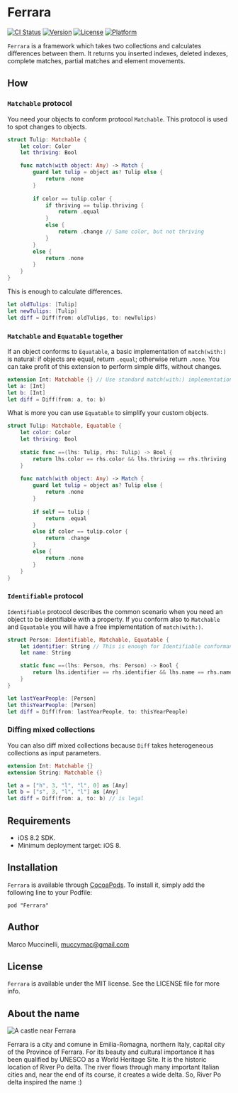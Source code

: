 # Ferrara

[![CI Status](http://img.shields.io/travis/muccy/Ferrara.svg?style=flat)](https://travis-ci.org/muccy/Ferrara)
[![Version](https://img.shields.io/cocoapods/v/Ferrara.svg?style=flat)](http://cocoadocs.org/docsets/Ferrara)
[![License](https://img.shields.io/cocoapods/l/Ferrara.svg?style=flat)](http://cocoadocs.org/docsets/Ferrara)
[![Platform](https://img.shields.io/cocoapods/p/Ferrara.svg?style=flat)](http://cocoadocs.org/docsets/Ferrara)

`Ferrara` is a framework which takes two collections and calculates differences between them. It returns you inserted indexes, deleted indexes, complete matches, partial matches and element movements.

## How

### `Matchable` protocol

You need your objects to conform protocol `Matchable`. This protocol is used to spot changes to objects.

```swift
struct Tulip: Matchable {
    let color: Color
    let thriving: Bool

    func match(with object: Any) -> Match {
        guard let tulip = object as? Tulip else {
            return .none
        }
        
        if color == tulip.color {
            if thriving == tulip.thriving {
                return .equal
            }
            else {
                return .change // Same color, but not thriving
            }
        }
        else {
            return .none
        }
    }
}
```

This is enough to calculate differences.

```swift
let oldTulips: [Tulip]
let newTulips: [Tulip]
let diff = Diff(from: oldTulips, to: newTulips)
```

### `Matchable` and `Equatable` together

If an object conforms to `Equatable`, a basic implementation of `match(with:)` is natural: if objects are equal, return `.equal`; otherwise return `.none`. You can take profit of this extension to perform simple diffs, without changes.

```swift
extension Int: Matchable {} // Use standard match(with:) implementation
let a: [Int]
let b: [Int]
let diff = Diff(from: a, to: b)
```

What is more you can use `Equatable` to simplify your custom objects.

```swift
struct Tulip: Matchable, Equatable {
    let color: Color
    let thriving: Bool
    
    static func ==(lhs: Tulip, rhs: Tulip) -> Bool {
        return lhs.color == rhs.color && lhs.thriving == rhs.thriving
    }
    
    func match(with object: Any) -> Match {
        guard let tulip = object as? Tulip else {
            return .none
        }
        
        if self == tulip {
            return .equal
        }
        else if color == tulip.color {
            return .change
        }
        else {
            return .none
        }
    }
}
```

### `Identifiable` protocol

`Identifiable` protocol describes the common scenario when you need an object to be identifiable with a property. If you conform also to `Matchable` and `Equatable` you will have a free implementation of `match(with:)`.

```swift
struct Person: Identifiable, Matchable, Equatable {
    let identifier: String // This is enough for Identifiable conformance
    let name: String

    static func ==(lhs: Person, rhs: Person) -> Bool {
        return lhs.identifier == rhs.identifier && lhs.name == rhs.name
    }
}

let lastYearPeople: [Person]
let thisYearPeople: [Person]
let diff = Diff(from: lastYearPeople, to: thisYearPeople)
```

### Diffing mixed collections

You can also diff mixed collections because `Diff` takes heterogeneous collections as input parameters.

```swift
extension Int: Matchable {}
extension String: Matchable {}

let a = ["h", 3, "l", "l", 0] as [Any]
let b = ["s", 3, "l", "l"] as [Any]
let diff = Diff(from: a, to: b) // is legal
```

## Requirements

* iOS 8.2 SDK.
* Minimum deployment target: iOS 8.

## Installation

`Ferrara` is available through [CocoaPods](http://cocoapods.org). To install
it, simply add the following line to your Podfile:

    pod "Ferrara"
	
## Author

Marco Muccinelli, muccymac@gmail.com

## License

`Ferrara` is available under the MIT license. See the LICENSE file for more info.

## About the name

![A castle near Ferrara](http://i.imgur.com/6NiEoLc.jpg)

Ferrara is a city and comune in Emilia-Romagna, northern Italy, capital city of the Province of Ferrara. For its beauty and cultural importance it has been qualified by UNESCO as a World Heritage Site. It is the historic location of River Po delta. The river flows through many important Italian cities and, near the end of its course, it creates a wide delta. So, River Po delta inspired the name :) 